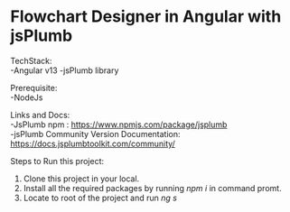 # Flowchart Designer in Angular with jsPlumb

TechStack: <br />
  -Angular v13
  -jsPlumb library
  
 Prerequisite: <br />
  -NodeJs
  
 Links and Docs: <br />
  -JsPlumb npm : https://www.npmjs.com/package/jsplumb <br />
  -jsPlumb Community Version Documentation: https://docs.jsplumbtoolkit.com/community/
  
 Steps to Run this project:
  1.  Clone this project in your local.
  2.  Install all the required packages by running <i>npm i</i> in command promt.
  3.  Locate to root of the project and run <i>ng s</i>

 
  
